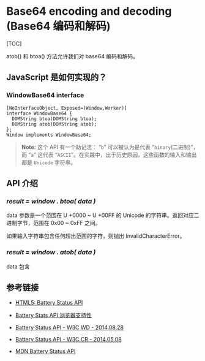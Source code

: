 # Base64 encoding and decoding (Base64 编码和解码)
[TOC]

atob() 和 btoa() 方法允许我们对 base64 编码和解码。

## JavaScript 是如何实现的？
### WindowBase64 interface
```
[NoInterfaceObject, Exposed=(Window,Worker)]
interface WindowBase64 {
  DOMString btoa(DOMString btoa);
  DOMString atob(DOMString atob);
};
Window implements WindowBase64;
```
> **Note:** 这个 API 有一个助记法： “`b`” 可以被认为是代表 “`binary`(二进制)”，而 “`a`” 这代表 “`ASCII`”。在实践中，出于历史原因，这些函数的输入和输出都是 `Unicode` 字符串。

## API 介绍
### *result = window . btoa( data )*
data 参数是一个范围在 U +0000 ~ U +00FF 的 Unicode 的字符串。返回对应二进制字节，范围在 0x00 ~ 0xFF 之间。

如果输入字符串包含任何超出范围的字符，则抛出 InvalidCharacterError。

### *result = window . atob( data )*
data 包含 

## 参考链接

- [HTML5: Battery Status API][1]
- [Battery Stats API 浏览器支持性][2]
- [Battery Status API - W3C WD - 2014.08.28][W3C WD]
- [Battery Status API - W3C CR - 2014.05.08][W3C CR]
- [MDN Battery Status API][3]



  [1]: http://code.tutsplus.com/tutorials/html5-battery-status-api--mobile-22795
  [2]: http://caniuse.com/battery-status "caniuse"
  [3]: https://developer.mozilla.org/en-US/docs/Web/API/Battery_Status_API "MDN Battery Status API"
  [W3C CR]: http://www.w3.org/TR/2012/CR-battery-status-20120508/ "Battery Status API W3C Candidate Recommendation 08 May 2012"
  [W3C WD]: http://www.w3.org/TR/battery-status/ "Battery Status API W3C Last Call Working Draft 28 August 2014"